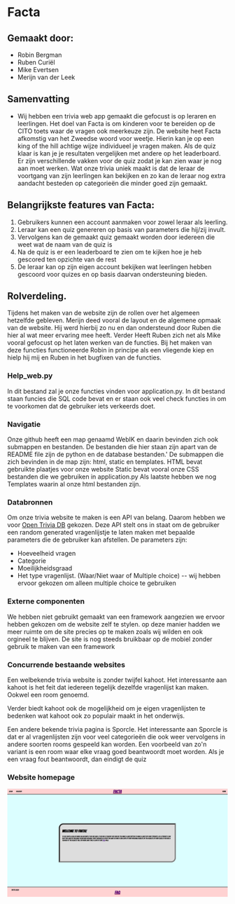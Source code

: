 # Facta

## Gemaakt door:
- Robin Bergman
- Ruben Curiël
- Mike Evertsen
- Merijn van der Leek

## Samenvatting

- Wij hebben een trivia web app gemaakt die gefocust is op leraren en leerlingen.
  Het doel van Facta is om kinderen voor te bereiden op de CITO toets waar de vragen ook meerkeuze zijn.
  De website heet Facta afkomstig van het Zweedse woord voor weetje.
  Hierin kan je op een king of the hill achtige wijze individueel je vragen maken.
  Als de quiz klaar is kan je je resultaten vergelijken met andere op het leaderboard.
  Er zijn verschillende vakken voor de quiz zodat je kan zien waar je nog aan moet werken.
  Wat onze trivia uniek maakt is dat de leraar de voortgang van zijn leerlingen kan bekijken
  en zo kan de leraar nog extra aandacht besteden op categorieën die minder goed zijn gemaakt.

## Belangrijkste features van Facta:

1. Gebruikers kunnen een account aanmaken voor zowel leraar als leerling.
2. Leraar kan een quiz genereren op basis van parameters die hij/zij invult.
3. Vervolgens kan de gemaakt quiz gemaakt worden door iedereen die weet wat de naam van de quiz is
4. Na de quiz is er een leaderboard te zien om te kijken hoe je heb gescored ten opzichte van de rest
5. De leraar kan op zijn eigen account bekijken wat leerlingen hebben gescoord voor quizes en op basis daarvan ondersteuning bieden.

## Rolverdeling.
Tijdens het maken van de website zijn de rollen over het algemeen hetzelfde gebleven.
Merijn deed vooral de layout en de algemene opmaak van de website. Hij werd hierbij zo nu en dan ondersteund door Ruben
die hier al wat meer ervaring mee heeft.
Verder Heeft Ruben zich net als Mike vooral gefocust op het laten werken van de functies. Bij het maken van deze functies
functioneerde Robin in principe als een vliegende kiep en hielp hij mij en Ruben in het bugfixen van de functies.

### Help_web.py
In dit bestand zal je onze functies vinden voor application.py. In dit bestand staan funcies die SQL code bevat
en er staan ook veel check functies in om te voorkomen dat de gebruiker iets verkeerds doet.

### Navigatie
Onze github heeft een map genaamd WebIK en daarin bevinden zich ook submappen en bestanden.
De bestanden die hier staan zijn apart van de README file zijn de python en de database bestanden.'
De submappen die zich bevinden in de map zijn: html, static en templates.
HTML bevat gebruikte plaatjes voor onze website
Static bevat vooral onze CSS bestanden die we gebruiken in application.py
Als laatste hebben we nog Templates waarin al onze html bestanden zijn.

### Databronnen
Om onze trivia website te maken is een API van belang.
Daarom hebben we voor [Open Trivia DB](https://opentdb.com/) gekozen.
Deze API stelt ons in staat om de gebruiker een random generated vragenlijstje
te laten maken met bepaalde parameters die de gebruiker kan afstellen.
De parameters zijn:

- Hoeveelheid vragen
- Categorie
- Moeilijkheidsgraad
- Het type vragenlijst. (Waar/Niet waar of Multiple choice) -- wij hebben ervoor gekozen om alleen multiple choice te gebruiken

### Externe componenten
We hebben niet gebruikt gemaakt van een framework aangezien we ervoor hebben gekozen om de website zelf te stylen.
op deze manier hadden we meer ruimte om de site precies op te maken zoals wij wilden en ook orgineel te blijven.
De site is nog steeds bruikbaar op de mobiel zonder gebruik te maken van een framework

### Concurrende bestaande websites
Een welbekende trivia website is zonder twijfel kahoot.
Het interessante aan kahoot is het feit dat iedereen tegelijk dezelfde vragenlijst kan maken.
Ookwel een room genoemd.

Verder biedt kahoot ook de mogelijkheid om je eigen vragenlijsten te bedenken wat kahoot ook zo populair
maakt in het onderwijs.

Een andere bekende trivia pagina is Sporcle. Het interessante aan Sporcle is dat er al vragenlijsten zijn voor veel categorieën
die ook weer vervolgens in andere soorten rooms gespeeld kan worden. Een voorbeeld van zo'n variant is een room waar elke vraag goed beantwoordt moet worden.
Als je een vraag fout beantwoordt, dan eindigt de quiz

### Website homepage

![Website pagina voorstel](/html/facta.png)


